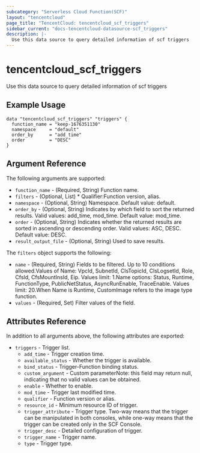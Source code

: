 ```yaml
---
subcategory: "Serverless Cloud Function(SCF)"
layout: "tencentcloud"
page_title: "TencentCloud: tencentcloud_scf_triggers"
sidebar_current: "docs-tencentcloud-datasource-scf_triggers"
description: |-
  Use this data source to query detailed information of scf triggers
---
```


# tencentcloud_scf_triggers

Use this data source to query detailed information of scf triggers

## Example Usage

```hcl
data "tencentcloud_scf_triggers" "triggers" {
  function_name = "keep-1676351130"
  namespace     = "default"
  order_by      = "add_time"
  order         = "DESC"
}
```

## Argument Reference

The following arguments are supported:

* `function_name` - (Required, String) Function name.
* `filters` - (Optional, List) * Qualifier:Function version, alias.
* `namespace` - (Optional, String) Namespace. Default value: default.
* `order_by` - (Optional, String) Indicates by which field to sort the returned results. Valid values: add_time, mod_time. Default value: mod_time.
* `order` - (Optional, String) Indicates whether the returned results are sorted in ascending or descending order. Valid values: ASC, DESC. Default value: DESC.
* `result_output_file` - (Optional, String) Used to save results.

The `filters` object supports the following:

* `name` - (Required, String) Fields to be filtered. Up to 10 conditions allowed.Values of Name: VpcId, SubnetId, ClsTopicId, ClsLogsetId, Role, CfsId, CfsMountInsId, Eip. Values limit: 1.Name options: Status, Runtime, FunctionType, PublicNetStatus, AsyncRunEnable, TraceEnable. Values limit: 20.When Name is Runtime, CustomImage refers to the image type function.
* `values` - (Required, Set) Filter values of the field.

## Attributes Reference

In addition to all arguments above, the following attributes are exported:

* `triggers` - Trigger list.
  * `add_time` - Trigger creation time.
  * `available_status` - Whether the trigger is available.
  * `bind_status` - Trigger-Function binding status.
  * `custom_argument` - Custom parameterNote: this field may return null, indicating that no valid values can be obtained.
  * `enable` - Whether to enable.
  * `mod_time` - Trigger last modified time.
  * `qualifier` - Function version or alias.
  * `resource_id` - Minimum resource ID of trigger.
  * `trigger_attribute` - Trigger type. Two-way means that the trigger can be manipulated in both consoles, while one-way means that the trigger can be created only in the SCF Console.
  * `trigger_desc` - Detailed configuration of trigger.
  * `trigger_name` - Trigger name.
  * `type` - Trigger type.



